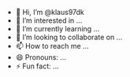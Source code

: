 - 👋 Hi, I’m @klaus97dk
- 👀 I’m interested in ...
- 🌱 I’m currently learning ...
- 💞️ I’m looking to collaborate on ...
- 📫 How to reach me ...
- 😄 Pronouns: ...
- ⚡ Fun fact: ...

<!---
klaus97dk/klaus97dk is a ✨ special ✨ repository because its `README.md` (this file) appears on your GitHub profile.
You can click the Preview link to take a look at your changes.
--->
